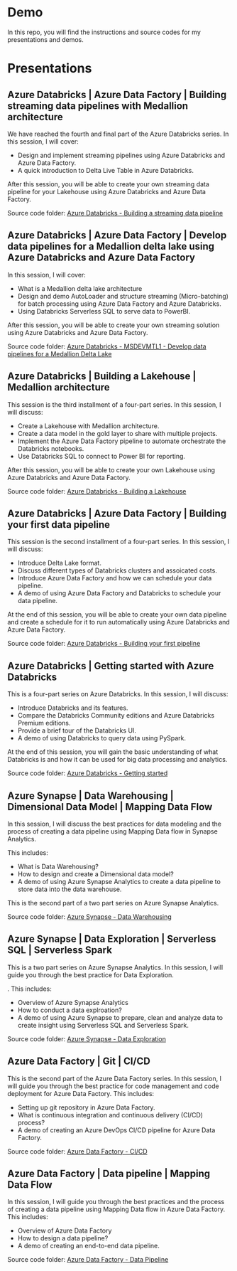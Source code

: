 # Demo
In this repo, you will find the instructions and source codes for my presentations and demos.

# Presentations

## Azure Databricks | Azure Data Factory | Building streaming data pipelines with Medallion architecture
We have reached the fourth and final part of the Azure Databricks series. In this session, I will cover:
   * Design and implement streaming pipelines using Azure Databricks and Azure Data Factory.
   * A quick introduction to Delta Live Table in Azure Databricks.

After this session, you will be able to create your own streaming data pipeline for your Lakehouse using Azure Databricks and Azure Data Factory.

Source code folder: [Azure Databricks - Building a streaming data pipeline](./Databricks/4-building-streaming-pipeline/)

## Azure Databricks | Azure Data Factory | Develop data pipelines for a Medallion delta lake using Azure Databricks and Azure Data Factory
In this session, I will cover:
   * What is a Medallion delta lake architecture
   * Design and demo AutoLoader and structure streaming (Micro-batching) for batch processing using Azure Data Factory and Azure Databricks.
   * Using Databricks Serverless SQL to serve data to PowerBI.

After this session, you will be able to create your own streaming solution using Azure Databricks and Azure Data Factory.

Source code folder: [Azure Databricks - MSDEVMTL1 - Develop data pipelines for a Medallion Delta Lake](./Databricks/MSDEVMTL1-building-a-streaming-delta-lakehouse/)


## Azure Databricks | Building a Lakehouse | Medallion architecture
This session is the third installment of a four-part series. In this session, I will discuss: 
   * Create a Lakehouse with Medallion architecture.
   * Create a data model in the gold layer to share with multiple projects.
   * Implement the Azure Data Factory pipeline to automate orchestrate the Databricks notebooks.
   * Use Databricks SQL to connect to Power BI for reporting.

After this session, you will be able to create your own Lakehouse using Azure Databricks and Azure Data Factory.

Source code folder: [Azure Databricks - Building a Lakehouse](./Databricks/3-building-your-lakehuse/)


## Azure Databricks | Azure Data Factory | Building your first data pipeline
This session is the second installment of a four-part series. In this session, I will discuss: 
   * Introduce Delta Lake format.
   * Discuss different types of Databricks clusters and assoicated costs.
   * Introduce Azure Data Factory and how we can schedule your data pipeline.
   * A demo of using Azure Data Factory and Databricks to schedule your data pipeline.

At the end of this session, you will be able to create your own data pipeline and create a schedule for it to run automatically using Azure Databricks and Azure Data Factory.

Source code folder: [Azure Databricks - Building your first pipeline](./Databricks/2-building-first-data-pipeline)

## Azure Databricks | Getting started with Azure Databricks
This is a four-part series on Azure Databricks. In this session, I will discuss:
   * Introduce Databricks and its features.
   * Compare the Databricks Community editions and Azure Databricks Premium editions.
   * Provide a brief tour of the Databricks UI. 
   * A demo of using Databricks to query data using PySpark.

At the end of this session, you will gain the basic understanding of what Databricks is and how it can be used for big data processing and analytics. 

Source code folder: [Azure Databricks - Getting started](./Databricks/1-getting-started)

## Azure Synapse | Data Warehousing | Dimensional Data Model | Mapping Data Flow
In this session, I will discuss the best practices for data modeling and the process of creating a data pipeline using Mapping Data flow in Synapse Analytics. 

This includes: 
   * What is Data Warehousing?
   * How to design and create a Dimensional data model?
   * A demo of using Azure Synapse Analytics to create a data pipeline to store data into the data warehouse.

This is the second part of a two part series on Azure Synapse Analytics.

Source code folder: [Azure Synapse - Data Warehousing](./Azure-Synapse/data-warehousing)

## Azure Synapse | Data Exploration | Serverless SQL | Serverless Spark
This is a two part series on Azure Synapse Analytics. In this session, I will guide you through the best practice for Data Exploration. 

. This includes:  
   * Overview of Azure Synapse Analytics
   * How to conduct a data explroation? 
   * A demo of using Azure Synapse to prepare, clean and analyze data to create insight using Serverless SQL and Serverless Spark.

Source code folder: [Azure Synapse - Data Exploration](./Azure-Synapse/data-exploration)  

## Azure Data Factory | Git | CI/CD
This is the second part of the Azure Data Factory series. In this session, I will guide you through the best practice for code management and code deployment for Azure Data Factory. This includes:  
   * Setting up git repository in Azure Data Factory.
   * What is continuous integration and continuous delivery (CI/CD) process?
   * A demo of creating an Azure DevOps CI/CD pipeline for Azure Data Factory.

Source code folder: [Azure Data Factory - CI/CD](./Azure-Data-Factory/cicd)  

## Azure Data Factory | Data pipeline | Mapping Data Flow
In this session, I will guide you through the best practices and the process of creating a data pipeline using Mapping Data flow in Azure Data Factory. This includes:  
   * Overview of Azure Data Factory
   * How to design a data pipeline? 
   * A demo of creating an end-to-end data pipeline.

Source code folder: [Azure Data Factory - Data Pipeline](./Azure-Data-Factory/data-pipeline)  
